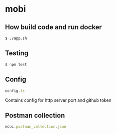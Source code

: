 # mobi

## How build code and run docker
```shell
$ ./app.sh
```

## Testing
```shell
$ npm test
```

## Config
```javascript
config.ts
```
Contains config for http server port and github token

## Postman collection
```javascript
mobi.postman_collection.json
```
